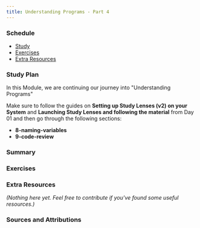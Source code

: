 ```yaml
---
title: Understanding Programs - Part 4
---
```


### Schedule

  - [Study](#study-plan-3)
  - [Exercises](#exercises-3)
  - [Extra Resources](#extra-resources-3)

### Study Plan

  In this Module, we are continuing our journey into "Understanding Programs"

  Make sure to follow the guides on **Setting up Study Lenses (v2) on your System** and **Launching Study Lenses and following the material** from Day 01 and then go through the following sections:

  - **8-naming-variables**
  - **9-code-review**

### Summary

### Exercises

  <!-- WDX:SGEN:PROGRESS:task=Explore the '8-naming-variables' section of 'Understanding Programs' -->

  <!-- WDX:SGEN:PROGRESS:task=Explore the '9-code-review' section of 'Understanding Programs' -->

### Extra Resources

  _(Nothing here yet. Feel free to contribute if you've found some useful resources.)_

### Sources and Attributions